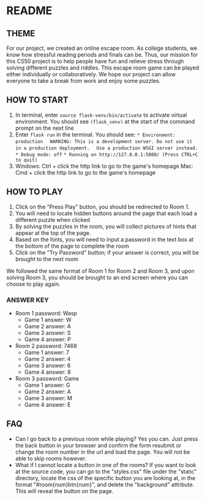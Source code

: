 # README

## THEME

For our project, we created an online escape room. As college students, we know how stressful reading periods and finals can be. Thus, our mission for this CS50 project is to help people have fun and relieve stress through solving different puzzles and riddles. This escape room game can be played either individually or collaboratively. We hope our project can allow everyone to take a break from work and enjoy some puzzles.

## HOW TO START

1. In terminal, enter `source flask-venv/bin/activate` to activate virtual environment. You should see `(flask_venv)` at the start of the command prompt on the next line
2. Enter `flask run` in the terminal. You should see:
    `* Environment: production`
    `  WARNING: This is a development server. Do not use it in a production deployment.`
    `  Use a production WSGI server instead.`
    `* Debug mode: off`
    `* Running on http://127.0.0.1:5000/ (Press CTRL+C to quit)`
3. Windows: Ctrl + click the http link to go to the game's homepage
   Mac: Cmd + click the http link to go to the game's homepage

## HOW TO PLAY

1. Click on the “Press Play” button, you should be redirected to Room 1. 
2. You will need to locate hidden buttons around the page that each load a different puzzle when clicked
3. By solving the puzzles in the room, you will collect pictures of hints that appear at the top of the page. 
4. Based on the hints, you will need to input a password in the text box at the bottom of the page to complete the room
5. Click on the "Try Password" button; if your answer is correct, you will be brought to the next room

We followed the same format of Room 1 for Room 2 and Room 3, and upon solving Room 3, you should be brought to an end screen where you can choose to play again.

### ANSWER KEY

- Room 1 password: Wasp
    - Game 1 answer: W
    - Game 2 answer: A
    - Game 3 answer: S
    - Game 4 answer: P
- Room 2 password: 7468
    - Game 1 answer: 7
    - Game 2 answer: 4
    - Game 3 answer: 6
    - Game 4 answer: 8
- Room 3 password: Game
    - Game 1 answer: G
    - Game 2 answer: A
    - Game 3 answer: M
    - Game 4 answer: E

## FAQ

- Can I go back to a previous room while playing?
    Yes you can. Just press the back button in your browser and confirm the form resubmit or change the room number in the url and load the page. You will not be able to skip rooms however.
- What if I cannot locate a button in one of the rooms?
    If you want to look at the source code, you can go to the "styles.css" file under the "static" directory, locate the css of the specific button you are looking at, in the format "#room{num}btn{num}", and delete the "background" attribute. This will reveal the button on the page.
